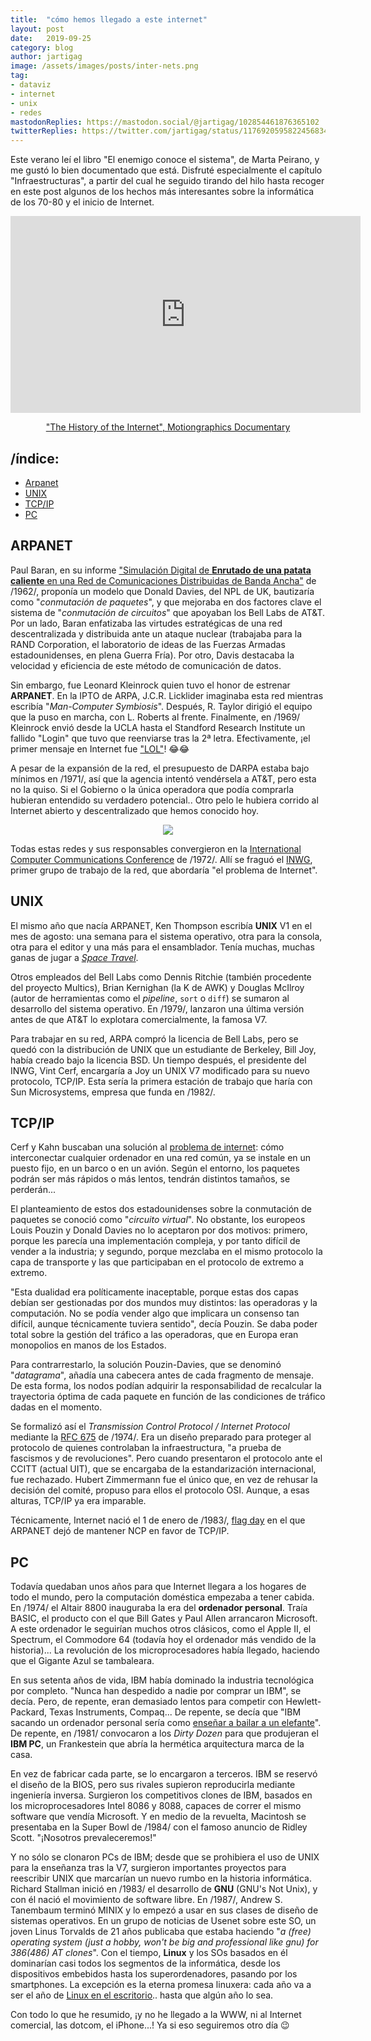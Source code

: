 ```yaml
---
title:  "cómo hemos llegado a este internet"
layout: post
date:   2019-09-25
category: blog
author: jartigag
image: /assets/images/posts/inter-nets.png
tag:
- dataviz
- internet
- unix
- redes
mastodonReplies: https://mastodon.social/@jartigag/102854461876365102
twitterReplies: https://twitter.com/jartigag/status/1176920595822456834
---
```


Este verano leí el libro "El enemigo conoce el sistema", de Marta Peirano, y me gustó lo bien documentado que está. Disfruté especialmente el
capítulo "Infraestructuras", a partir del cual he seguido tirando del hilo hasta recoger en este post algunos de los hechos más interesantes sobre la
informática de los 70-80 y el inicio de Internet.

<div style="text-align: center">
  <iframe width="560" height="315" src="https://www.youtube-nocookie.com/embed/9hIQjrMHTv4" frameborder="0" allow="accelerometer; autoplay;
  encrypted-media; gyroscope; picture-in-picture" allowfullscreen>
  </iframe>
  <a href="http://www.lonja.de/the-history-of-the-internet/"><p>"The History of the Internet", Motiongraphics Documentary</p></a>
</div>

## /índice:

- [Arpanet](#arpanet)
- [UNIX](#unix)
- [TCP/IP](#tcp-ip)
- [PC](#PC)

## ARPANET

Paul Baran, en su informe ["Simulación Digital de **Enrutado de una patata caliente** en una Red de Comunicaciones Distribuidas de Banda
Ancha"](https://www.rand.org/pubs/research_memoranda/RM3103.html) de /1962/, proponía un modelo que Donald Davies, del NPL de UK, bautizaría como
"*conmutación de paquetes*", y que mejoraba en dos factores clave el sistema de "*conmutación de circuitos*" que apoyaban los Bell Labs de AT&T. Por
un lado, Baran enfatizaba las virtudes estratégicas de una red descentralizada y distribuida ante un ataque nuclear (trabajaba para la RAND
Corporation, el laboratorio de ideas de las Fuerzas Armadas estadounidenses, en plena Guerra Fría). Por otro, Davis destacaba la velocidad y
eficiencia de este método de comunicación de datos.

Sin embargo, fue Leonard Kleinrock quien tuvo el honor de estrenar **ARPANET**. En la IPTO de ARPA, J.C.R. Licklider imaginaba esta red mientras
escribía "*Man-Computer Symbiosis*". Después, R. Taylor dirigió el equipo que la puso en marcha, con L. Roberts al frente. Finalmente, en /1969/
Kleinrock envió desde la UCLA hasta el Standford Research Institute un fallido "Login" que tuvo que reenviarse tras la 2ª letra. Efectivamente, ¡el
primer mensaje en Internet fue ["LOL"](https://www.lk.cs.ucla.edu/personal_history.html)! 😂😂

A pesar de la expansión de la red, el presupuesto de DARPA estaba bajo mínimos en /1971/, así que la agencia intentó vendérsela a AT&T, pero esta no
la quiso. Si el Gobierno o la única operadora que podía comprarla hubieran entendido su verdadero potencial.. Otro pelo le hubiera corrido al
Internet abierto y descentralizado que hemos conocido hoy.

<p align="center">
<img src="{{site.baseurl}}/assets/images/posts/inter-nets.png">
</p>

Todas estas redes y sus responsables convergieron en la [International Computer Communications Conference](https://tools.ietf.org/html/rfc371) de
/1972/. Allí se fraguó el [INWG](http://alexmckenzie.weebly.com/inwg-and-the-conception-of-the-internet-an-eyewitness-account.html), primer grupo de
trabajo de la red, que abordaría "el problema de Internet".

## UNIX

El mismo año que nacía ARPANET, Ken Thompson escribía **UNIX** V1 en el mes de agosto: una semana para el sistema operativo, otra para la consola,
otra para el editor y una más para el ensamblador. Tenía muchas, muchas ganas de jugar a [*Space
Travel*](https://en.wikipedia.org/wiki/Space_Travel_(video_game)).

Otros empleados del Bell Labs como Dennis Ritchie (también procedente del proyecto Multics), Brian Kernighan (la K de AWK) y Douglas McIlroy (autor
de herramientas como el *pipeline*, `sort` o `diff`) se sumaron al desarrollo del sistema operativo. En /1979/, lanzaron una última versión antes de
que AT&T lo explotara comercialmente, la famosa V7.

Para trabajar en su red, ARPA compró la licencia de Bell Labs, pero se quedó con la distribución de UNIX que un estudiante de Berkeley, Bill Joy,
había creado bajo la licencia BSD. Un tiempo después, el presidente del INWG, Vint Cerf, encargaría a Joy un UNIX V7 modificado para su nuevo
protocolo, TCP/IP. Esta sería la primera estación de trabajo que haría con Sun Microsystems, empresa que funda en /1982/.

## TCP/IP

Cerf y Kahn buscaban una solución al [problema de internet](https://www.wired.com/2012/04/epicenter-isoc-famers-qa-cerf/): cómo interconectar
cualquier ordenador en una red común, ya se instale en un puesto fijo, en un barco o en un avión. Según el entorno, los paquetes podrán ser más
rápidos o más lentos, tendrán distintos tamaños, se perderán...

El planteamiento de estos dos estadounidenses sobre la conmutación de paquetes se conoció como "*circuito virtual*". No obstante, los europeos Louis
Pouzin y Donald Davies no lo aceptaron por dos motivos: primero, porque les parecía una implementación compleja, y por tanto difícil de vender a la
industria; y segundo, porque mezclaba en el mismo protocolo la capa de transporte y las que participaban en el protocolo de extremo a extremo.

"Esta dualidad era políticamente inaceptable, porque estas dos capas debían ser gestionadas por dos mundos muy distintos: las operadoras y la
computación. No se podía vender algo que implicara un consenso tan difícil, aunque técnicamente tuviera sentido", decía Pouzin. Se daba poder total
sobre la gestión del tráfico a las operadoras, que en Europa eran monopolios en manos de los Estados.

Para contrarrestarlo, la solución Pouzin-Davies, que se denominó "*datagrama*", añadía una cabecera antes de cada fragmento de mensaje. De esta
forma, los nodos podían adquirir la responsabilidad de recalcular la trayectoria óptima de cada paquete en función de las condiciones de tráfico
dadas en el momento.

Se formalizó así el *Transmission Control Protocol / Internet Protocol* mediante la [RFC 675](https://tools.ietf.org/html/rfc675) de /1974/. Era un
diseño preparado para proteger al protocolo de quienes controlaban la infraestructura, "a prueba de fascismos y de revoluciones".  Pero cuando
presentaron el protocolo ante el CCITT (actual UIT), que se encargaba de la estandarización internacional, fue rechazado. Hubert Zimmermann fue el
único que, en vez de rehusar la decisión del comité, propuso para ellos el protocolo OSI. Aunque, a esas alturas, TCP/IP ya era imparable.

Técnicamente, Internet nació el 1 de enero de /1983/, [flag day](https://tools.ietf.org/html/rfc801) en el que ARPANET dejó de mantener NCP en favor
de TCP/IP.

## PC

Todavía quedaban unos años para que Internet llegara a los hogares de todo el mundo, pero la computación doméstica empezaba a tener cabida. En /1974/
el Altair 8800 inauguraba la era del **ordenador personal**. Traía BASIC, el producto con el que Bill Gates y Paul Allen arrancaron Microsoft. A este
ordenador le seguirían muchos otros clásicos, como el Apple II, el Spectrum, el Commodore 64 (todavía hoy el ordenador más vendido de la historia)...
La revolución de los microprocesadores había llegado, haciendo que el Gigante Azul se tambaleara.

En sus setenta años de vida, IBM había dominado la industria tecnológica por completo. "Nunca han despedido a nadie por comprar un IBM", se decía.
Pero, de repente, eran demasiado lentos para competir con Hewlett-Packard, Texas Instruments, Compaq... De repente, se decía que "IBM sacando un
ordenador personal sería como [enseñar a bailar a un elefante](https://www.ibm.com/ibm/history/exhibits/pc25/pc25_birth.html)". De repente, en /1981/
convocaron a los *Dirty Dozen* para que produjeran el **IBM PC**, un Frankestein que abría la hermética arquitectura marca de la casa.

En vez de fabricar cada parte, se lo encargaron a terceros. IBM se reservó el diseño de la BIOS, pero sus rivales supieron reproducirla mediante
ingeniería inversa. Surgieron los competitivos clones de IBM, basados en los microprocesadores Intel 8086 y 8088, capaces de correr el mismo software
que vendía Microsoft. Y en medio de la revuelta, Macintosh se presentaba en la Super Bowl de /1984/ con el famoso anuncio de Ridley Scott. "¡Nosotros
prevaleceremos!"

Y no sólo se clonaron PCs de IBM; desde que se prohibiera el uso de UNIX para la enseñanza tras la V7, surgieron importantes proyectos para
reescribir UNIX que marcarían un nuevo rumbo en la historia informática. Richard Stallman inició en /1983/ el desarrollo de **GNU** (GNU's Not Unix),
y con él nació el movimiento de software libre. En /1987/, Andrew S. Tanembaum terminó MINIX y lo empezó a usar en sus clases de diseño de sistemas
operativos. En un grupo de noticias de Usenet sobre este SO, un joven Linus Torvalds de 21 años publicaba que estaba haciendo "*a (free) operating
system (just a hobby, won't be big and professional like gnu) for 386(486) AT clones*". Con el tiempo, **Linux** y los SOs basados en él dominarían
casi todos los segmentos de la informática, desde los dispositivos embebidos hasta los superordenadores, pasando por los smartphones. La excepción es
la eterna promesa linuxera: cada año va a ser el año de [Linux en el escritorio](https://netmarketshare.com/operating-system-market-share.aspx)..
hasta que algún año lo sea.

Con todo lo que he resumido, ¡y no he llegado a la WWW, ni al Internet comercial, las dotcom, el iPhone...! Ya si eso seguiremos otro día 😉
